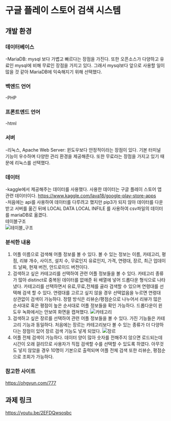 # 구글 플레이 스토어 검색 시스템
## 개발 환경
### 데이터베이스 
-MariaDB: mysql 보다 가볍고 빠르다는 장점을 가진다. 또한 오픈소스가 다양하고 유료인 mysql에 비해 무료인 장점을 가지고 있다. 그래서 mysql보다 앞으로 사용할 일이 많을 것 같아 MariaDB에 익숙해지기 위해 선택했다.

### 백엔드 언어
-PHP 

### 프론트엔드 언어
-html

### 서버
-리눅스, Apache Web Server: 윈도우보다 안정적이라는 장점이 있다. 기본 터미널 기능이 우수하며 다양한 관리 환경을 제공해준다. 또한 무료라는 장점을 가지고 있기 때문에 리눅스를 선택했다.

### 데이터
-kaggle에서 제공해주는 데이터를 사용했다. 사용한 데이터는 구글 플레이 스토어 앱 관련 데이터이다.
<https://www.kaggle.com/lava18/google-play-store-apps><br>
-처음에는 api를 사용하여 데이터를 다루려고 했지만 pip3가 되지 않아 데이터를 다운 받고 서버를 옮긴 뒤에 LOCAL DATA LOCAL INFILE 를 사용하여 csv파일의 데이터를 mariaDB로 옮겼다. <br>
테이블구조<br>
![테이블_구조](https://user-images.githubusercontent.com/46561481/97857552-44d7b880-1d41-11eb-8ecc-bd028724e8d4.png)

### 분석한 내용
1. 어플 이름으로 검색해 어플 정보를 볼 수 있다. 볼 수 있는 정보는 이름, 카테고리, 평점, 리뷰 개수, 사이즈, 설치 수, 무료인지 유료인지, 가격, 연령대, 장르, 최근 업데이트 날짜, 현재 버전, 안드로이드 버전이다.
2. 검색하고 싶은 카테고리를 선택하여 관련 어플 정보들을 볼 수 있다. 카테고리 종류가 많아 distinct로 중복된 데이터를 없애준 뒤 배열에 넣어 드롭다운 형식으로 나타냈다. 카테고리를 선택하면서 유료,무료,전체를 골라 검색할 수 있으며 연령대를 선택해 검색 할 수 있다. 연령대를 고르고 싶지 않을 경우 선택없음을 누르면 연령대 상관없이 검색이 가능하다. 정렬 방식은 리뷰순/평점순으로 나누어서 리뷰가 많은 순서대로 혹은 평점이 높은 순서대로 어플 정보들을 확인 가능하다. 드롭다운이 윈도우 녹화에서는 안보여 화면을 캡쳐했다.
![카테고리](https://user-images.githubusercontent.com/46561481/97857852-ab5cd680-1d41-11eb-9792-3b37d895a198.png)
3. 검색하고 싶은 장르를 선택하여 관련 어플 정보들을 볼 수 있다. 가진 기능들은 카테고리 기능과 동일하다. 처음에는 장르는 카테고리보다 볼 수 있는 종류가 더 다양하다는 장점이 있어 장르 검색 기능도 넣게 되었다.
![장르](https://user-images.githubusercontent.com/46561481/97857840-a6982280-1d41-11eb-98ad-182b3cc82f56.png)
4. 어플 전체 검색이 가능하다. 데이터 양이 많아 숫자를 전해주지 않으면 로드되는데 시간이 오래 걸리므로 사용자가 직접 검색할 수를 선택할 수 있도록 하였다. 아무것도 넣지 않았을 경우 10명이 기본으로 출력되며 어플 전체 검색 또한 리뷰순, 평점순으로 조회가 가능하다. 

### 참고한 사이트
<https://ohgyun.com/777>


## 과제 링크
<https://youtu.be/2EFDQwsosbc>
     
      
      

